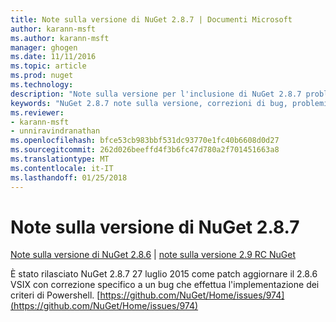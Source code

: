 ```yaml
---
title: Note sulla versione di NuGet 2.8.7 | Documenti Microsoft
author: karann-msft
ms.author: karann-msft
manager: ghogen
ms.date: 11/11/2016
ms.topic: article
ms.prod: nuget
ms.technology: 
description: "Note sulla versione per l'inclusione di NuGet 2.8.7 problemi noti, correzioni di bug, le funzionalità aggiunte e dcr."
keywords: "NuGet 2.8.7 note sulla versione, correzioni di bug, problemi noti, aggiunta di funzionalità, eseguire"
ms.reviewer:
- karann-msft
- unniravindranathan
ms.openlocfilehash: bfce53cb983bbf531dc93770e1fc40b6608d0d27
ms.sourcegitcommit: 262d026beeffd4f3b6fc47d780a2f701451663a8
ms.translationtype: MT
ms.contentlocale: it-IT
ms.lasthandoff: 01/25/2018
---
```

# <a name="nuget-287-release-notes"></a>Note sulla versione di NuGet 2.8.7

[Note sulla versione di NuGet 2.8.6](../release-notes/nuget-2.8.6.md) | [note sulla versione 2.9 RC NuGet](../release-notes/nuget-2.9-RC.md)

È stato rilasciato NuGet 2.8.7 27 luglio 2015 come patch aggiornare il 2.8.6 VSIX con correzione specifico a un bug che effettua l'implementazione dei criteri di Powershell.
[https://github.com/NuGet/Home/issues/974](https://github.com/NuGet/Home/issues/974)